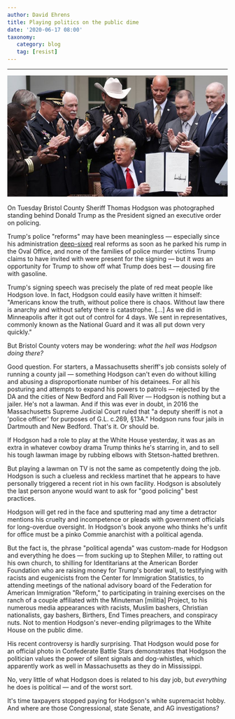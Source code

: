 ```yaml
---
author: David Ehrens
title: Playing politics on the public dime
date: '2020-06-17 08:00'
taxonomy:
   category: blog
   tag: [resist]
---
```

---

![](signing.jpg)

On Tuesday Bristol County Sheriff Thomas Hodgson was photographed standing behind Donald Trump as the President signed an executive order on policing.

Trump's police "reforms" may have been meaningless — especially since his administration [deep-sixed](https://www.msn.com/en-us/news/politics/trump-justice-department-killed-police-reform-programs-that-could-have-helped-minneapolis/ar-BB14OGyg) real reforms as soon as he parked his rump in the Oval Office, and none of the families of police murder victims Trump claims to have invited with were present for the signing — but it *was* an opportunity for Trump to show off what Trump does best — dousing fire with gasoline.

Trump's signing speech was precisely the plate of red meat people like Hodgson love. In fact, Hodgson could easily have written it himself: "Americans know the truth, without police there is chaos. Without law there is anarchy and without safety there is catastrophe. [...] As we did in Minneapolis after it got out of control for 4 days. We sent in representatives, commonly known as the National Guard and it was all put down very quickly." 

But Bristol County voters may be wondering: *what the hell was Hodgson doing there?*

Good question. For starters, a Massachusetts sheriff's job consists solely of running a county jail — something Hodgson can't even do without killing and abusing a disproportionate number of his detainees. For all his posturing and attempts to expand his powers to patrols — rejected by the DA and the cities of New Bedford and Fall River — Hodgson is nothing but a jailer. He's not a lawman. And if this was ever in doubt, in 2016 the Massachusetts Supreme Judicial Court ruled that "a deputy sheriff is not a 'police officer' for purposes of G.L. c.269, §13A." Hodgson runs four jails in Dartmouth and New Bedford. That's it. Or should be.

If Hodgson had a role to play at the White House yesterday, it was as an extra in whatever cowboy drama Trump thinks he's starring in, and to sell his tough lawman image by rubbing elbows with Stetson-hatted brethren.

But playing a lawman on TV is not the same as competently doing the job. Hodgson is such a clueless and reckless martinet that he appears to have personally triggered a recent riot in his own facility. Hodgson is absolutely the last person anyone would want to ask for "good policing" best practices.

Hodgson will get red in the face and sputtering mad any time a detractor mentions his cruelty and incompetence or pleads with government officials for long-overdue oversight. In Hodgson's book anyone who thinks he's unfit for office must be a pinko Commie anarchist with a political agenda.

But the fact is, the phrase "political agenda" was custom-made for Hodgson and everything he does — from sucking up to Stephen Miller, to ratting out his own church, to shilling for Identitarians at the American Border Foundation who are raising money for Trump's border wall, to testifying with racists and eugenicists from the Center for Immigration Statistics, to attending meetings of the national advisory board of the Federation for American Immigration "Reform," to participating in training exercises on the ranch of a couple affiliated with the Minuteman [militia] Project, to his numerous media appearances with racists, Muslim bashers, Christian nationalists, gay bashers, Birthers, End Times preachers, and conspiracy nuts. Not to mention Hodgson's never-ending pilgrimages to the White House on the public dime. 

His recent controversy is hardly surprising. That Hodgson would pose for an official photo in Confederate Battle Stars demonstrates that Hodgson the politician values the power of silent signals and dog-whistles, which apparently work as well in Massachusetts as they do in Mississippi. 

No, very little of what Hodgson does is related to his day job, but *everything* he does is political — and of the worst sort. 

It's time taxpayers stopped paying for Hodgson's white supremacist hobby. And where are those Congressional, state Senate, and AG investigations?

